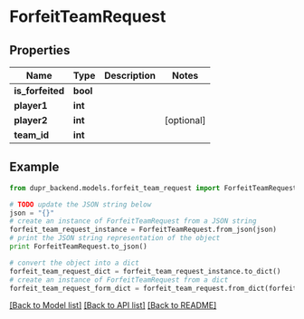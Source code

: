 # ForfeitTeamRequest


## Properties
Name | Type | Description | Notes
------------ | ------------- | ------------- | -------------
**is_forfeited** | **bool** |  | 
**player1** | **int** |  | 
**player2** | **int** |  | [optional] 
**team_id** | **int** |  | 

## Example

```python
from dupr_backend.models.forfeit_team_request import ForfeitTeamRequest

# TODO update the JSON string below
json = "{}"
# create an instance of ForfeitTeamRequest from a JSON string
forfeit_team_request_instance = ForfeitTeamRequest.from_json(json)
# print the JSON string representation of the object
print ForfeitTeamRequest.to_json()

# convert the object into a dict
forfeit_team_request_dict = forfeit_team_request_instance.to_dict()
# create an instance of ForfeitTeamRequest from a dict
forfeit_team_request_form_dict = forfeit_team_request.from_dict(forfeit_team_request_dict)
```
[[Back to Model list]](../README.md#documentation-for-models) [[Back to API list]](../README.md#documentation-for-api-endpoints) [[Back to README]](../README.md)


